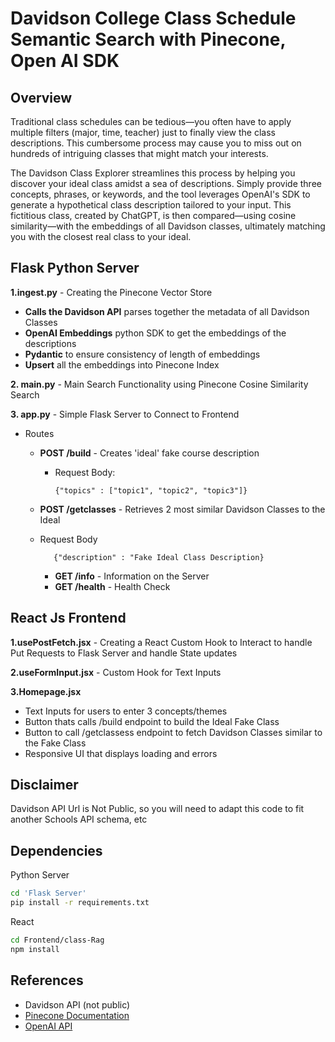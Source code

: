 #  Davidson College Class Schedule Semantic Search with Pinecone, Open AI SDK

##  Overview

Traditional class schedules can be tedious—you often have to apply multiple filters (major, time, teacher) just to finally view the class descriptions. This cumbersome process may cause you to miss out on hundreds of intriguing classes that might match your interests.

The Davidson Class Explorer streamlines this process by helping you discover your ideal class amidst a sea of descriptions. Simply provide three concepts, phrases, or keywords, and the tool leverages OpenAI's SDK to generate a hypothetical class description tailored to your input. This fictitious class, created by ChatGPT, is then compared—using cosine similarity—with the embeddings of all Davidson classes, ultimately matching you with the closest real class to your ideal.


## Flask Python Server

**1.ingest.py** - Creating the Pinecone Vector Store 

  - **Calls the Davidson API** parses together the metadata of all Davidson Classes
  - **OpenAI Embeddings** python SDK to get the embeddings of the descriptions
  - **Pydantic** to ensure consistency of length of embeddings
  - **Upsert** all the embeddings into Pinecone Index
    
    
**2. main.py** - Main Search Functionality using Pinecone Cosine Similarity Search

**3. app.py** - Simple Flask Server to Connect to Frontend
  - Routes
      - **POST /build**  - Creates 'ideal' fake course description
         - Request Body:
           ```
           {"topics" : ["topic1", "topic2", "topic3"]}
           ```
      - **POST /getclasses** - Retrieves 2 most similar Davidson Classes to the Ideal
      - Request Body
        ```
           {"description" : "Fake Ideal Class Description}
           ```

        - **GET /info** - Information on the Server
        - **GET /health** - Health Check


## React Js Frontend

**1.usePostFetch.jsx** - Creating a React Custom Hook to Interact to handle Put Requests to Flask Server and handle State updates 

**2.useFormInput.jsx** - Custom Hook for Text Inputs

**3.Homepage.jsx** 

  - Text Inputs for users to enter 3 concepts/themes
  - Button thats calls /build endpoint to build the Ideal Fake Class
  - Button to call /getclassess endpoint to fetch Davidson Classes similar to the Fake Class
  - Responsive UI that displays loading and errors


## Disclaimer 

Davidson API Url is Not Public, so you will need to adapt this code to fit another Schools API schema, etc


## Dependencies

Python Server
```bash
cd 'Flask Server'
pip install -r requirements.txt
```
React 
```bash
cd Frontend/class-Rag
npm install
```

## References
- Davidson API (not public)
- [Pinecone Documentation](https://docs.pinecone.io)
- [OpenAI API](https://platform.openai.com/docs/guides/embeddings)
